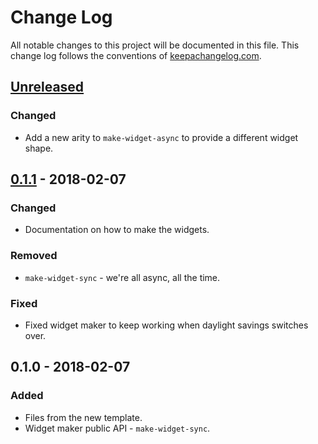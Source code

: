 # Change Log
All notable changes to this project will be documented in this file. This change log follows the conventions of [keepachangelog.com](http://keepachangelog.com/).

## [Unreleased]
### Changed
- Add a new arity to `make-widget-async` to provide a different widget shape.

## [0.1.1] - 2018-02-07
### Changed
- Documentation on how to make the widgets.

### Removed
- `make-widget-sync` - we're all async, all the time.

### Fixed
- Fixed widget maker to keep working when daylight savings switches over.

## 0.1.0 - 2018-02-07
### Added
- Files from the new template.
- Widget maker public API - `make-widget-sync`.

[Unreleased]: https://github.com/your-name/thing/compare/0.1.1...HEAD
[0.1.1]: https://github.com/your-name/thing/compare/0.1.0...0.1.1
